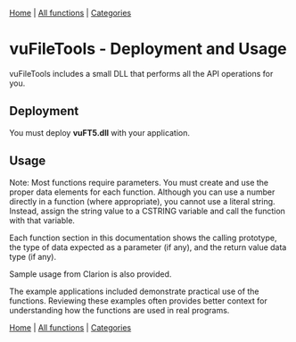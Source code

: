 [Home](../index.md) | [All functions](all-functions.md) | [Categories](categories/index.md)


# vuFileTools - Deployment and Usage

vuFileTools includes a small DLL that performs all the API operations for you.

## Deployment

You must deploy **vuFT5.dll** with your application.

## Usage

Note: Most functions require parameters. You must create and use the proper data elements for each function. Although you can use a number directly in a function (where appropriate), you cannot use a literal string. Instead, assign the string value to a CSTRING variable and call the function with that variable.

Each function section in this documentation shows the calling prototype, the type of data expected as a parameter (if any), and the return value data type (if any).

Sample usage from Clarion is also provided.

The example applications included demonstrate practical use of the functions. Reviewing these examples often provides better context for understanding how the functions are used in real programs.

[Home](../index.md) | [All functions](all-functions.md) | [Categories](categories/index.md)

